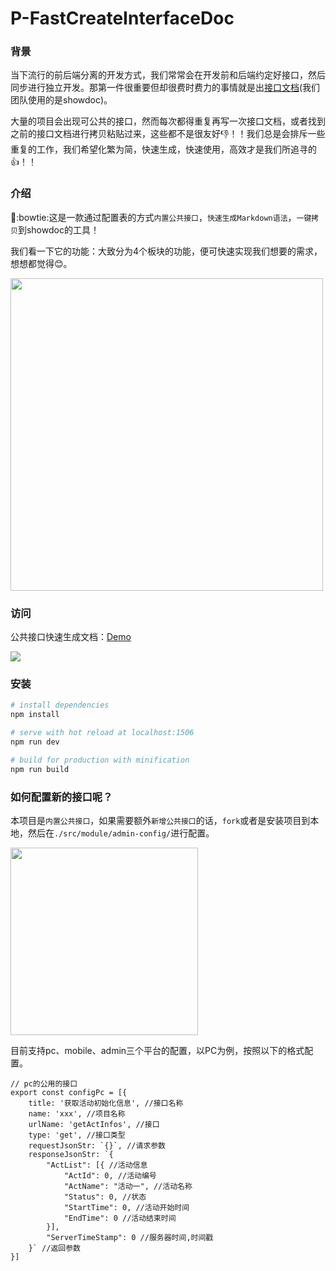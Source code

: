 # P-FastCreateInterfaceDoc

### 背景

当下流行的前后端分离的开发方式，我们常常会在开发前和后端约定好接口，然后同步进行独立开发。那第一件很重要但却很费时费力的事情就是出[接口文档](https://www.showdoc.cc/web/#/)(我们团队使用的是showdoc)。

大量的项目会出现可公共的接口，然而每次都得重复再写一次接口文档，或者找到之前的接口文档进行拷贝粘贴过来，这些都不是很友好:-1:！！我们总是会排斥一些重复的工作，我们希望化繁为简，快速生成，快速使用，高效才是我们所追寻的:+1:！！

### 介绍

:bowtie:这是一款通过配置表的方式`内置公共接口`，`快速生成Markdown语法`，`一键拷贝`到showdoc的工具！

我们看一下它的功能：大致分为4个板块的功能，便可快速实现我们想要的需求，想想都觉得😊。

<img src="https://luuck.github.io/P-FastCreateInterfaceDoc/doc/pic/intro.png" width="500px">

### 访问

公共接口快速生成文档：[Demo](https://luuck.github.io/P-FastCreateInterfaceDoc/dist/view/index.html#/)

![](https://luuck.github.io/P-FastCreateInterfaceDoc/doc/pic/use.gif)

### 安装

``` bash
# install dependencies
npm install

# serve with hot reload at localhost:1506
npm run dev

# build for production with minification
npm run build
```

### 如何配置新的接口呢？

本项目是`内置公共接口`，如果需要额外`新增公共接口`的话，`fork`或者是安装项目到本地，然后在`./src/module/admin-config/`进行配置。

<img src="https://luuck.github.io/P-FastCreateInterfaceDoc/doc/pic/path.png" width="300px">

目前支持pc、mobile、admin三个平台的配置，以PC为例，按照以下的格式配置。

```
// pc的公用的接口
export const configPc = [{
    title: '获取活动初始化信息', //接口名称
    name: 'xxx', //项目名称
    urlName: 'getActInfos', //接口
    type: 'get', //接口类型
    requestJsonStr: `{}`, //请求参数
    responseJsonStr: `{
        "ActList": [{ //活动信息
            "ActId": 0, //活动编号
            "ActName": "活动一", //活动名称
            "Status": 0, //状态
            "StartTime": 0, //活动开始时间
            "EndTime": 0 //活动结束时间
        }],
        "ServerTimeStamp": 0 //服务器时间,时间戳
    }` //返回参数
}]
```
